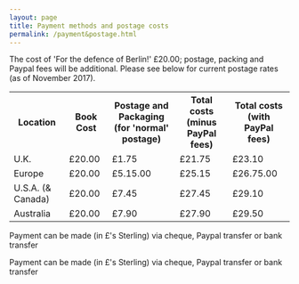 ```yaml
---
layout: page
title: Payment methods and postage costs
permalink: /payment&postage.html
---
```


<p>
  The cost of 'For the defence of Berlin!' &pound;20.00; postage, packing and Paypal fees will be additional. Please see below for current postage rates (as of November 2017).
</p>

<table>
  <tr>
    <th>Location</th>
    <th>Book Cost</th>
    <th>Postage and Packaging<br />(for 'normal' postage)</th>
    <th>Total costs<br />(minus PayPal fees)</th>
    <th>Total costs<br />(with PayPal fees)</th>
  </tr>
  <tr>
    <td>U.K.</td>
    <td>&pound;20.00</td>
    <td>&pound;1.75</td>
    <td>&pound;21.75</td>
    <td>&pound;23.10</td>
  </tr>
  <tr>
    <td>Europe</td>
    <td>&pound;20.00</td>
    <td>&pound;5.15.00</td>
    <td>&pound;25.15</td>
    <td>&pound;26.75.00</td>
  </tr>
  <tr>
    <td>U.S.A. (& Canada)</td>
    <td>&pound;20.00</td>
    <td>&pound;7.45</td>
    <td>&pound;27.45</td>
    <td>&pound;29.10</td>
  </tr>
  <tr>
    <td>Australia</td>
    <td>&pound;20.00</td>
    <td>&pound;7.90</td>
    <td>&pound;27.90</td>
    <td>&pound;29.50</td>
  </tr>
</table>
<p>Payment can be made (in &pound;'s Sterling) via cheque, Paypal transfer or bank transfer</p>

<p>Payment can be made (in &pound;'s Sterling) via cheque, Paypal transfer or bank transfer</p>
